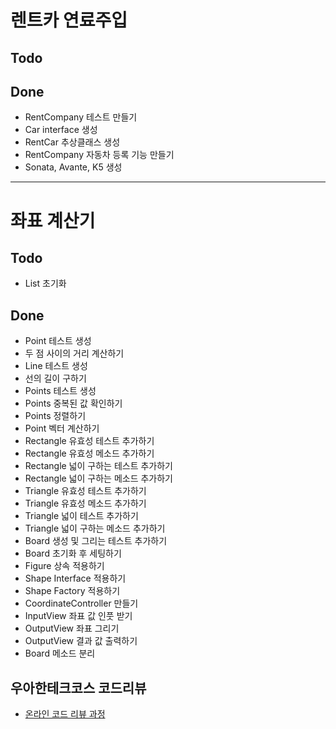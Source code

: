 # 렌트카 연료주입
## Todo

## Done
* RentCompany 테스트 만들기
* Car interface 생성
* RentCar 추상클래스 생성
* RentCompany 자동차 등록 기능 만들기
* Sonata, Avante, K5 생성

---
# 좌표 계산기
## Todo
* List 초기화

## Done
* Point 테스트 생성
* 두 점 사이의 거리 계산하기
* Line 테스트 생성
* 선의 길이 구하기
* Points 테스트 생성
* Points 중복된 값 확인하기
* Points 정렬하기
* Point 벡터 계산하기
* Rectangle 유효성 테스트 추가하기
* Rectangle 유효성 메소드 추가하기
* Rectangle 넓이 구하는 테스트 추가하기
* Rectangle 넓이 구하는 메소드 추가하기
* Triangle 유효성 테스트 추가하기
* Triangle 유효성 메소드 추가하기
* Triangle 넓이 테스트 추가하기
* Triangle 넓이 구하는 메소드 추가하기
* Board 생성 및 그리는 테스트 추가하기
* Board 초기화 후 세팅하기
* Figure 상속 적용하기
* Shape Interface 적용하기
* Shape Factory 적용하기
* CoordinateController 만들기
* InputView 좌표 값 인풋 받기
* OutputView 좌표 그리기
* OutputView 결과 값 출력하기
* Board 메소드 분리

## 우아한테크코스 코드리뷰
* [온라인 코드 리뷰 과정](https://github.com/woowacourse/woowacourse-docs/blob/master/maincourse/README.md)
